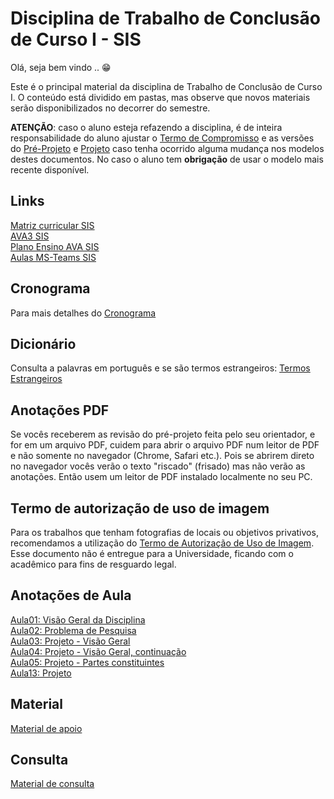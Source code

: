 <!-- \[INICIO] atualizar -->
[AVA3 SIS]: https://ava3.furb.br/course/view.php?id=35451 "AVA3 SIS"  
[Plano Ensino AVA SIS]: https://ava3.furb.br/course/view.php?id=35451&section=1 "Plano Ensino AVA SIS"  
[Aulas MS-Teams SIS]: https://teams.microsoft.com/l/meetup-join/19%3a1uTvL1UlTyeTwyGabkZPO8zQB3qDJ2vD_O-irQR7_6k1%40thread.tacv2/1677587151899?context=%7b%22Tid%22%3a%220c2d222a-ecda-4b70-960a-acef6ced3052%22%2c%22Oid%22%3a%226af4c44a-d9df-45de-a1b2-d9ee411f495f%22%7d "Aulas MS-Teams SIS"  

# Disciplina de Trabalho de Conclusão de Curso I - SIS

Olá, seja bem vindo .. 😁  

Este é o principal material da disciplina de Trabalho de Conclusão de Curso I. O conteúdo está dividido em pastas, mas observe que novos materiais serão disponibilizados no decorrer do semestre.

**ATENÇÃO**: caso o aluno esteja refazendo a disciplina, é de inteira responsabilidade do aluno ajustar o [Termo de Compromisso](Aulas/aula01Anotacoes.md#termo-de-compromisso "Termo de Compromisso") e as versões do [Pré-Projeto](Aulas/aula02Anotacoes.md#modelos-projetos "Pré-Projeto") e [Projeto](Aulas/aula02Anotacoes.md#modelos-projetos "Projeto") caso tenha ocorrido alguma mudança nos modelos destes documentos. No caso o aluno tem **obrigação** de usar o modelo mais recente disponível.  

## Links

[Matriz curricular SIS](https://github.com/dalton-reis/dalton-reis/blob/main/_._/matriz_SIS.pdf "Matriz curricular SIS")  
[AVA3 SIS]  
[Plano Ensino AVA SIS]  
[Aulas MS-Teams SIS]  

## Cronograma

Para mais detalhes do [Cronograma](Cronogramas/ "Cronograma")  

## Dicionário

Consulta a palavras em português e se são termos estrangeiros: [Termos Estrangeiros](Aulas/aula05Anotacoes.md#termos-estrangeiros "Termos Estrangeiros")  

## Anotações PDF

Se vocês receberem as revisão do pré-projeto feita pelo seu orientador, e for em um arquivo PDF, cuidem para abrir o arquivo PDF num leitor de PDF e não somente no navegador (Chrome, Safari etc.). Pois se abrirem direto no navegador vocês verão o texto "riscado" (frisado) mas não verão as anotações. Então usem um leitor de PDF instalado localmente no seu PC.  

## Termo de autorização de uso de imagem

<!--[FIXME: o link para acessar o termo de uso de imagem está pedindo permissão de acesso.] -->
Para os trabalhos que tenham fotografias de locais ou objetivos
privativos, recomendamos a utilização do [Termo de Autorização
de Uso de Imagem](https://furb.sharepoint.com/:w:/r/biblioteca/Documentos%20secretaria/Termos%20e%20Normas%20ABNT/Termo%20de%20autoriza%C3%A7%C3%A3o%20de%20uso%20de%20imagem.doc?d=w3aba956a8ae8476184d9ee5d3756a2a4&csf=1&web=1&e=uzYM1f). Esse documento não é entregue para a
Universidade, ficando com o acadêmico para fins de resguardo
legal.

## Anotações de Aula

[Aula01: Visão Geral da Disciplina](Aulas/aula01Anotacoes.md "Aula01: Visão Geral da Disciplina")  
[Aula02: Problema de Pesquisa](Aulas/aula02Anotacoes.md "Aula02: Problema de Pesquisa")  
[Aula03: Projeto - Visão Geral](Aulas/aula03Anotacoes.md "Aula03: Projeto - Visão Geral")  
[Aula04: Projeto - Visão Geral, continuação](Aulas/aula04Anotacoes.md "Aula04: Projeto - Visão Geral, continuação")  
[Aula05: Projeto - Partes constituintes](Aulas/aula05Anotacoes.md "Aula05: Projeto - Partes constituintes")  
[Aula13: Projeto](Aulas/aula13Anotacoes.md "Aula13: Projeto")  

## Material

[Material de apoio](./Material "Material de Apoio")  

## Consulta

[Material de consulta](./Consulta/ "Material de consulta")  
